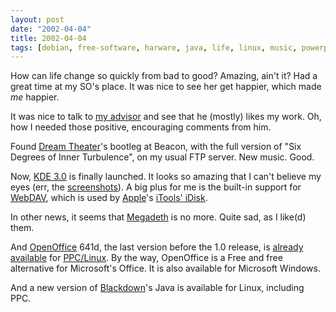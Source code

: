 ```yaml
---
layout: post
date: "2002-04-04"
title: 2002-04-04
tags: [debian, free-software, harware, java, life, linux, music, powerpc]
---
```

How can life change so quickly from bad to good? Amazing, ain't it?
Had a great time at my SO's place. It was nice to see her get
happier, which made *me* happier.

It was nice to talk to [my advisor](http://www.ime.usp.br/~jose/)
and see that he (mostly) likes my work. Oh, how I needed those
positive, encouraging comments from him.

Found [Dream Theater](http://www.dreamtheater.net/)'s bootleg at
Beacon, with the full version of "Six Degrees of Inner Turbulence",
on my usual FTP server. New music. Good.

Now, [KDE 3.0](http://www.kde.org/) is finally launched. It looks
so amazing that I can't believe my eyes (err, the
[screenshots](http://kde.org/screenshots/kde300shots.html)). A big
plus for me is the built-in support for
[WebDAV](http://www.webdav.org/), which is used by
[Apple](http://www.apple.com/)'s
[iTools' iDisk](http://www.mac.com/).

In other news, it seems that [Megadeth](http://www.megadeth.com/)
is no more. Quite sad, as I like(d) them.

And [OpenOffice](http://www.openoffice.org/) 641d, the last version
before the 1.0 release, is
[already available](http://lists2.suse.com/archive/suse-ppc/2002-Mar/0079.html)
for [PPC/Linux](http://www.debian.org/ports/powerpc/). By the way,
OpenOffice is a Free and free alternative for Microsoft's Office.
It is also available for Microsoft Windows.

And a new version of [Blackdown](http://www.blackdown.org/)'s Java
is available for Linux, including PPC.


